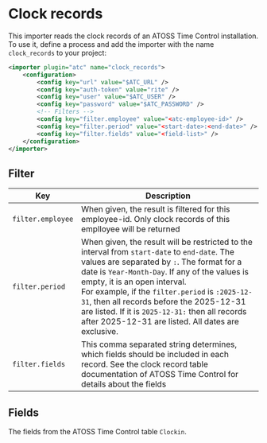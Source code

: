 # Clock records
This importer reads the clock records of an ATOSS Time Control installation.
To use it, define a process and add the importer with the name `clock_records` to your project:
```xml
<importer plugin="atc" name="clock_records">
    <configuration>
        <config key="url" value="$ATC_URL" />
        <config key="auth-token" value="rite" />
        <config key="user" value="$ATC_USER" />
        <config key="password" value="$ATC_PASSWORD" />
        <!-- Filters -->
        <config key="filter.employee" value="<atc-employee-id>" />
        <config key="filter.period" value="<start-date>:<end-date>" />
        <config key="filter.fields" value="<field-list>" />
    </configuration>
</importer>
```
## Filter
| Key | Description |
| --- | --- | 
| `filter.employee` | When given, the result is filtered for this employee-id. Only clock records of this emplloyee will be returned  |
| `filter.period` | When given, the result will be restricted to the interval from `start-date` to `end-date`. The values are separated by `:`. The format for a date is `Year-Month-Day`. If any of the values is empty, it is an open interval. <br> For example, if the `filter.period` is `:2025-12-31`, then all records before the 2025-12-31 are listed. If it is `2025-12-31:` then all records after 2025-12-31 are listed. All dates are exclusive.
| `filter.fields` | This comma separated string determines, which fields should be included in each record. See the clock record table documentation of ATOSS Time Control for details about the fields |

## Fields
The fields from the ATOSS Time Control table `Clockin`.

